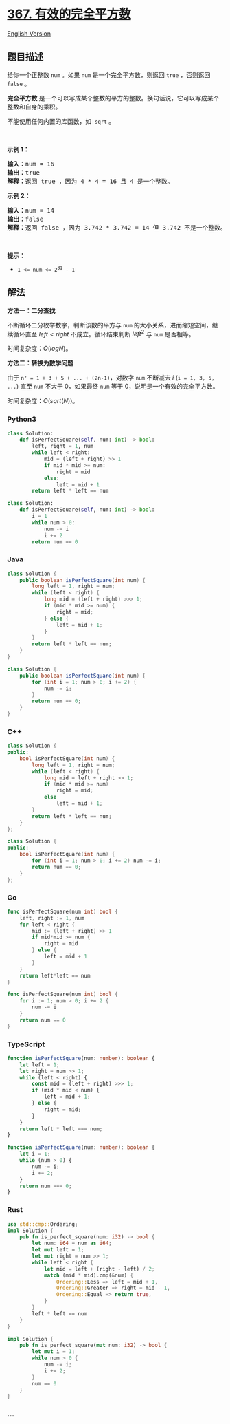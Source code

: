 # [367. 有效的完全平方数](https://leetcode.cn/problems/valid-perfect-square)

[English Version](/solution/0300-0399/0367.Valid%20Perfect%20Square/README_EN.md)

## 题目描述

<!-- 这里写题目描述 -->

<p>给你一个正整数 <code>num</code> 。如果 <code>num</code> 是一个完全平方数，则返回 <code>true</code> ，否则返回 <code>false</code> 。</p>

<p><strong>完全平方数</strong> 是一个可以写成某个整数的平方的整数。换句话说，它可以写成某个整数和自身的乘积。</p>

<p>不能使用任何内置的库函数，如&nbsp; <code>sqrt</code> 。</p>

<p>&nbsp;</p>

<p><strong class="example">示例 1：</strong></p>

<pre>
<strong>输入：</strong>num = 16
<strong>输出：</strong>true
<strong>解释：</strong>返回 true ，因为 4 * 4 = 16 且 4 是一个整数。
</pre>

<p><strong class="example">示例 2：</strong></p>

<pre>
<strong>输入：</strong>num = 14
<strong>输出：</strong>false
<strong>解释：</strong>返回 false ，因为 3.742 * 3.742 = 14 但 3.742 不是一个整数。
</pre>

<p>&nbsp;</p>

<p><strong>提示：</strong></p>

<ul>
	<li><code>1 &lt;= num &lt;= 2<sup>31</sup> - 1</code></li>
</ul>

## 解法

<!-- 这里可写通用的实现逻辑 -->

**方法一：二分查找**

不断循环二分枚举数字，判断该数的平方与 `num` 的大小关系，进而缩短空间，继续循环直至 $left \lt right$ 不成立。循环结束判断 $left^2$ 与 `num` 是否相等。

时间复杂度：$O(logN)$。

**方法二：转换为数学问题**

由于 `n² = 1 + 3 + 5 + ... + (2n-1)`，对数字 `num` 不断减去 $i$ (`i = 1, 3, 5, ...`) 直至 `num` 不大于 0，如果最终 `num` 等于 0，说明是一个有效的完全平方数。

时间复杂度：$O(sqrt(N))$。

<!-- tabs:start -->

### **Python3**

<!-- 这里可写当前语言的特殊实现逻辑 -->

```python
class Solution:
    def isPerfectSquare(self, num: int) -> bool:
        left, right = 1, num
        while left < right:
            mid = (left + right) >> 1
            if mid * mid >= num:
                right = mid
            else:
                left = mid + 1
        return left * left == num
```

```python
class Solution:
    def isPerfectSquare(self, num: int) -> bool:
        i = 1
        while num > 0:
            num -= i
            i += 2
        return num == 0
```

### **Java**

<!-- 这里可写当前语言的特殊实现逻辑 -->

```java
class Solution {
    public boolean isPerfectSquare(int num) {
        long left = 1, right = num;
        while (left < right) {
            long mid = (left + right) >>> 1;
            if (mid * mid >= num) {
                right = mid;
            } else {
                left = mid + 1;
            }
        }
        return left * left == num;
    }
}
```

```java
class Solution {
    public boolean isPerfectSquare(int num) {
        for (int i = 1; num > 0; i += 2) {
            num -= i;
        }
        return num == 0;
    }
}
```

### **C++**

```cpp
class Solution {
public:
    bool isPerfectSquare(int num) {
        long left = 1, right = num;
        while (left < right) {
            long mid = left + right >> 1;
            if (mid * mid >= num)
                right = mid;
            else
                left = mid + 1;
        }
        return left * left == num;
    }
};
```

```cpp
class Solution {
public:
    bool isPerfectSquare(int num) {
        for (int i = 1; num > 0; i += 2) num -= i;
        return num == 0;
    }
};
```

### **Go**

```go
func isPerfectSquare(num int) bool {
	left, right := 1, num
	for left < right {
		mid := (left + right) >> 1
		if mid*mid >= num {
			right = mid
		} else {
			left = mid + 1
		}
	}
	return left*left == num
}
```

```go
func isPerfectSquare(num int) bool {
	for i := 1; num > 0; i += 2 {
		num -= i
	}
	return num == 0
}
```

### **TypeScript**

```ts
function isPerfectSquare(num: number): boolean {
    let left = 1;
    let right = num >> 1;
    while (left < right) {
        const mid = (left + right) >>> 1;
        if (mid * mid < num) {
            left = mid + 1;
        } else {
            right = mid;
        }
    }
    return left * left === num;
}
```

```ts
function isPerfectSquare(num: number): boolean {
    let i = 1;
    while (num > 0) {
        num -= i;
        i += 2;
    }
    return num === 0;
}
```

### **Rust**

```rust
use std::cmp::Ordering;
impl Solution {
    pub fn is_perfect_square(num: i32) -> bool {
        let num: i64 = num as i64;
        let mut left = 1;
        let mut right = num >> 1;
        while left < right {
            let mid = left + (right - left) / 2;
            match (mid * mid).cmp(&num) {
                Ordering::Less => left = mid + 1,
                Ordering::Greater => right = mid - 1,
                Ordering::Equal => return true,
            }
        }
        left * left == num
    }
}
```

```rust
impl Solution {
    pub fn is_perfect_square(mut num: i32) -> bool {
        let mut i = 1;
        while num > 0 {
            num -= i;
            i += 2;
        }
        num == 0
    }
}
```

### **...**

```

```

<!-- tabs:end -->
